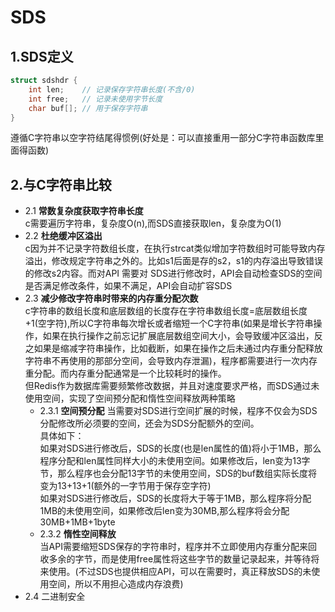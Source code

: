 # SDS #

## 1.SDS定义 ##

```c
struct sdshdr {
    int len;    // 记录保存字符串长度(不含/0)
    int free;   // 记录未使用字节长度
    char buf[]; // 用于保存字符串
}
```
遵循C字符串以空字符结尾得惯例(好处是：可以直接重用一部分C字符串函数库里面得函数)  
## 2.与C字符串比较
* 2.1 **常数复杂度获取字符串长度**  
c需要遍历字符串，复杂度O(n),而SDS直接获取len，复杂度为O(1)
* 2.2 **杜绝缓冲区溢出**  
c因为并不记录字符数组长度，在执行strcat类似增加字符数组时可能导致内存溢出，修改规定字符串之外的。比如s1后面是存的s2，s1的内存溢出导致错误的修改s2内容。而对API 需要对 SDS进行修改时，API会自动检查SDS的空间是否满足修改条件，如果不满足，API会自动扩容SDS  
* 2.3 **减少修改字符串时带来的内存重分配次数**    
c字符串的数组长度和底层数组的长度存在字符串数组长度=底层数组长度+1(空字符),所以C字符串每次增长或者缩短一个C字符串(如果是增长字符串操作，如果在执行操作之前忘记扩展底层数组空间大小，会导致缓冲区溢出，反之如果是缩减字符串操作，比如截断，如果在操作之后未通过内存重分配释放字符串不再使用的那部分空间，会导致内存泄漏)，程序都需要进行一次内存重分配。而内存重分配通常是一个比较耗时的操作。  
但Redis作为数据库需要频繁修改数据，并且对速度要求严格，而SDS通过未使用空间，实现了空间预分配和惰性空间释放两种策略
    * 2.3.1 **空间预分配**
    当需要对SDS进行空间扩展的时候，程序不仅会为SDS分配修改所必须要的空间，还会为SDS分配额外的空间。  
    具体如下：  
    如果对SDS进行修改后，SDS的长度(也是len属性的值)将小于1MB，那么程序分配和len属性同样大小的未使用空间。如果修改后，len变为13字节，那么程序也会分配13字节的未使用空间，SDS的buf数组实际长度将变为13+13+1(额外的一字节用于保存空字符)  
    如果对SDS进行修改后，SDS的长度将大于等于1MB，那么程序将分配1MB的未使用空间，如果修改后len变为30MB,那么程序将会分配30MB+1MB+1byte  
    * 2.3.2 **惰性空间释放**  
    当API需要缩短SDS保存的字符串时，程序并不立即使用内存重分配来回收多余的字节，而是使用free属性将这些字节的数量记录起来，并等待将来使用。(不过SDS也提供相应API，可以在需要时，真正释放SDS的未使用空间，所以不用担心造成内存浪费)  
* 2.4 二进制安全  

